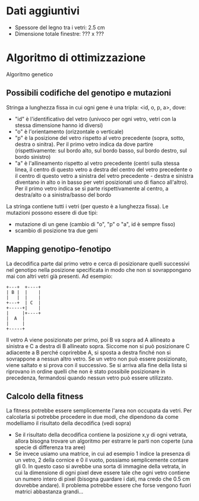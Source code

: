 Dati aggiuntivi
=====

* Spessore del legno tra i vetri: 2.5 cm
* Dimensione totale finestre: ??? x ???

Algoritmo di ottimizzazione
=====

Algoritmo genetico

Possibili codifiche del genotipo e mutazioni
-----

Stringa a lunghezza fissa in cui ogni gene è una tripla: <id, o, p, a>, dove:

* "id" è l'identificativo del vetro (univoco per ogni vetro, vetri con la stessa
  dimensione hanno id diversi)
* "o" è l'orientamento (orizzontale o verticale)
* "p" è la posizione del vetro rispetto al vetro precedente (sopra, sotto,
  destra o sinitra). Per il primo vetro indica da dove partire (rispettivamente:
  sul bordo alto, sul bordo basso, sul bordo destro, sul bordo sinistro)
* "a" è l'allineamento rispetto al vetro precedente (centri sulla stessa linea,
  il centro di questo vetro a destra del centro del vetro precedente o il centro
  di questo vetro a sinistra del vetro precedente - destra e sinistra diventano
  in alto o in basso per vetri posizionati uno di fianco all'altro). Per il
  primo vetro indica se si parte rispettivamente al centro, a destra/alto o a
  sinistra/basso del bordo

La stringa contiene tutti i vetri (per questo è a lunghezza fissa). Le mutazioni
possono essere di due tipi:

* mutazione di un gene (cambio di "o", "p" o "a", id è sempre fisso)
* scambio di posizione tra due geni

Mapping genotipo-fenotipo
-----

La decodifica parte dal primo vetro e cerca di posizionare quelli successivi nel
genotipo nella posizione specificata in modo che non si sovrappongano mai con
altri vetri già presenti. Ad esempio:

~~~~~
+---+  +----+
| B |  |    |
|   |  |    |
+---+  | C  |
+-----+|    |
|     |+----+
|  A  |
|     |
+-----+
~~~~~

Il vetro A viene posizionato per primo, poi B va sopra ad A allineato a sinistra
e C a destra di B allineato sopra. Siccome non si può posizionare C adiacente a
B perché coprirebbe A, si sposta a destra finché non si sovrappone a nessun
altro vetro. Se un vetro non può essere posizionato, viene saltato e si prova
con il successivo. Se si arriva alla fine della lista si riprovano in ordine
quelli che non è stato possibile posizionare in precedenza, fermandosi quando
nessun vetro può essere utilizzato.

Calcolo della fitness
-----

La fitness potrebbe essere semplicemente l'area non occupata da vetri. Per
calcolarla si potrebbe procedere in due modi, che dipendono da come modelliamo
il risultato della decodifica (vedi sopra)

* Se il risultato della decodifica contiene la posizione x,y di ogni vetrata,
  allora bisogna trovare un algoritmo per estrarre le parti non coperte (una
  specie di differenza tra aree)
* Se invece usiamo una matrice, in cui ad esempio 1 indice la presenza di un
  vetro, 2 della cornice e 0 il vuoto, possiamo semplicemente contare gli 0. In
  questo caso si avrebbe una sorta di immagine della vetrata, in cui la
  dimensione di ogni pixel deve essere tale che ogni vetro contiene un numero
  intero di pixel (bisogna guardare i dati, ma credo che 0.5 cm dovrebbe
  andare). Il problema potrebbe essere che forse vengono fuori matrici
  abbastanza grandi...
